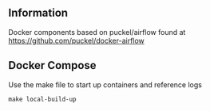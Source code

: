 ## Information

Docker components based on puckel/airflow found at https://github.com/puckel/docker-airflow

## Docker Compose

Use the make file to start up containers and reference logs

    make local-build-up